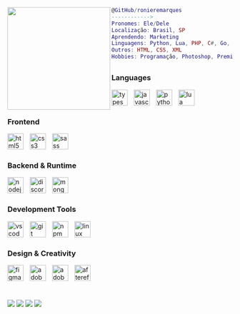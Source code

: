 <a href="#"><img align="left" src="https://i.ibb.co/gZBBw4XW/53311459-8717-407b-8d0a-e7b2384b20c1.png" width="230"/> 
```lua
@GitHub/ronieremarques
------------>
Pronomes: Ele/Dele
Localização: Brasil, SP
Aprendendo: Marketing
Linguagens: Python, Lua, PHP, C#, Go, JavaScript
Outros: HTML, CSS, XML
Hobbies: Programação, Photoshop, Premiere Pro, After Effects
```


##

### Languages
<div align="left">
  <img src="https://skillicons.dev/icons?i=ts" height="36" alt="typescript logo"  />
  <img width="6" />
  <img src="https://skillicons.dev/icons?i=js" height="36" alt="javascript logo"  />
  <img width="6" />
  <img src="https://skillicons.dev/icons?i=py" height="36" alt="python logo"  />
  <img width="6" />
  <img src="https://skillicons.dev/icons?i=lua" height="36" alt="lua logo"  />
</div>

### Frontend
<div align="left">
  <img src="https://skillicons.dev/icons?i=html" height="36" alt="html5 logo"  />
  <img width="6" />
  <img src="https://skillicons.dev/icons?i=css" height="36" alt="css3 logo"  />
  <img width="6" />
  <img src="https://skillicons.dev/icons?i=sass" height="36" alt="sass logo"  />
</div>

### Backend & Runtime
<div align="left">
  <img src="https://cdn.jsdelivr.net/gh/devicons/devicon/icons/nodejs/nodejs-original.svg" height="36" alt="nodejs logo"  />
  <img width="6" />
  <img src="https://cdn.jsdelivr.net/gh/devicons/devicon/icons/discordjs/discordjs-original.svg" height="36" alt="discordjs logo"  />
  <img width="6" />
  <img src="https://skillicons.dev/icons?i=mongodb" height="36" alt="mongodb logo"  />
</div>

### Development Tools
<div align="left">
  <img src="https://skillicons.dev/icons?i=vscode" height="36" alt="vscode logo"  />
  <img width="6" />
  <img src="https://skillicons.dev/icons?i=git" height="36" alt="git logo"  />
  <img width="6" />
  <img src="https://cdn.simpleicons.org/npm/CB3837" height="36" alt="npm logo"  />
  <img width="6" />
  <img src="https://skillicons.dev/icons?i=linux" height="36" alt="linux logo"  />
</div>

### Design & Creativity
<div align="left">
  <img src="https://skillicons.dev/icons?i=figma" height="36" alt="figma logo"  />
  <img width="6" />
  <img src="https://skillicons.dev/icons?i=ps" height="36" alt="adobephotoshop logo"  />
  <img width="6" />
  <img src="https://skillicons.dev/icons?i=pr" height="36" alt="adobepremiere logo"  />
  <img width="6" />
  <img src="https://skillicons.dev/icons?i=ae" height="36" alt="aftereffects logo"  />
</div>

#

<div> 
  <a href="https://www.youtube.com/@ronieremarques-u4b" target="_blank"><img src="https://img.shields.io/badge/YouTube-FF0000?style=for-the-badge&logo=youtube&logoColor=white" target="_blank"></a>
  <a href="https://www.instagram.com/ronieremarquesz" target="_blank"><img src="https://img.shields.io/badge/-Instagram-%23E4405F?style=for-the-badge&logo=instagram&logoColor=white" target="_blank"></a>
  <a href = "mailto:ronieremarques55@gmail.com"><img src="https://img.shields.io/badge/-Gmail-%23333?style=for-the-badge&logo=gmail&logoColor=white" target="_blank"></a>
  <a href="https://www.linkedin.com/in/ronieremarques" target="_blank"><img src="https://img.shields.io/badge/-LinkedIn-%230077B5?style=for-the-badge&logo=linkedin&logoColor=white" target="_blank"></a> 
  
</div>
